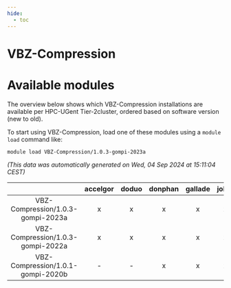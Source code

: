 ```yaml
---
hide:
  - toc
---
```


VBZ-Compression
===============

# Available modules


The overview below shows which VBZ-Compression installations are available per HPC-UGent Tier-2cluster, ordered based on software version (new to old).

To start using VBZ-Compression, load one of these modules using a `module load` command like:

```shell
module load VBZ-Compression/1.0.3-gompi-2023a
```

*(This data was automatically generated on Wed, 04 Sep 2024 at 15:11:04 CEST)*  

| |accelgor|doduo|donphan|gallade|joltik|shinx|skitty|
| :---: | :---: | :---: | :---: | :---: | :---: | :---: | :---: |
|VBZ-Compression/1.0.3-gompi-2023a|x|x|x|x|x|x|x|
|VBZ-Compression/1.0.3-gompi-2022a|x|x|x|x|x|-|x|
|VBZ-Compression/1.0.1-gompi-2020b|-|-|x|x|x|-|x|
